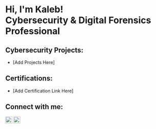 <h1>Hi, I'm Kaleb! <br/>Cybersecurity & Digital Forensics Professional</a>

<h2>Cybersecurity Projects:</h2>

- [Add Projects Here]

<h2>Certifications:</h2>

- [Add Certification Link Here]

<h2>Connect with me:</h2>

[<img align="left" alt="KalebMcElroy | LinkedIn" width="22px" src="https://cdn.jsdelivr.net/npm/simple-icons@v3/icons/linkedin.svg" />][linkedin]
[<img align="left" alt="KalebMcElroy | Handshake" width="22px" src="https://cdn.jsdelivr.net/npm/simple-icons@v8/icons/handshake.svg" />][handshake]


[linkedin]: https://www.linkedin.com/in/kaleb-mcelroy-8493b2274/
[handshake]: https://app.joinhandshake.com/stu/users/44867741
